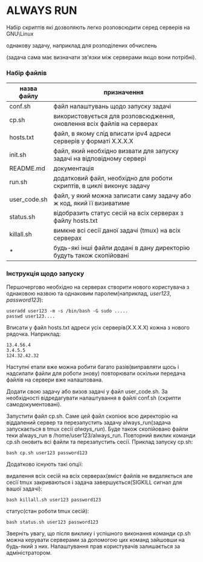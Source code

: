 # ALWAYS RUN
Набір скриптів які дозволяють легко розповсюдити серед серверів на GNU\Linux

однакову задачу, наприклад для розподілених обчислень

(задача сама має визначати зв'язки між  серверами якщо вони потрібні).
### Набір файлів
| назва файлу | призначення                                                            |
|-------------|------------------------------------------------------------------------|
|conf.sh      | файл налаштувань щодо запуску задачі                                   |
|cp.sh        | використовується для розповсюдження, оновлення всіх файлів на серверах |
|hosts.txt    | файл, в якому слід вписати ipv4 адреси серверів у форматі X.X.X.X      |
|init.sh      | файл, який необхідно визвати для запуску задачі на відповідному сервері|
|README.md    | документація                                                           |
|run.sh       | додатковий файл, необхідно для роботи скриптів, в циклі виконує задачу |
|user\_code.sh| файл, у який можна записати саму задачу або ж код, який її визиватиме  |
|status.sh    | відобразить статус сесій на всіх серверах з файлу hosts.txt            |
|killall.sh   | вимкне всі сесії даної задачі (tmux) на всіх серверах                  |
|\*           | будь-які інші файли додані в дану директорію будуть також скопійовані  |

### Інструкція щодо запуску

Першочергово необхідно на серверах створити нового користувача з однаковою назвою та однаковим паролем(наприклад, *user123*, *password123*):
```
useradd user123 -m -s /bin/bash -G sudo .....
passwd user123....
```
Вписати у файл hosts.txt адреси усіх серверів(X.X.X.X) кожна з нового рядочка. 
Наприклад:
```
13.4.56.4
3.4.5.5
124.32.42.32
```
Наступні етапи вже можна робити багато разів(виправляти щось і надсилати файли для роботи знову) повторювати оскільки передача файлів на сервери вже налаштована.

Додати свою задачу або визов задачі у файл user\_code.sh.
За необхідності відредагувати налаштування в файлі conf.sh (скрипти самодокументовані).

Запустити файл cp.sh. Саме цей файл скопіює всю директорію на віддалений сервер та 
перезапустить задачу always\_run(задача запускається в tmux сесії *always_run*).
Буде також скопійовано файли теки always\_run в /home/user123/always\_run.
Повторний виклик команди cp.sh оновить всі файли та перезапустить сесії.
Приклад запуску cp.sh:
```
bash cp.sh user123 password123
```

Додатково існують такі опції:

видалення всіх сесій на всіх серверах(вміст файлів не видаляється але сесії tmux закриваються і задача завершується(SIGKILL сигнал для вашої задачі):

```
bash killall.sh user123 password123
```

статус(стан роботи tmux сесій):
```
bash status.sh user123 password123
```

Зверніть увагу, що після виклику і успішного виконання команди cp.sh можна керувати серверами за допомогою цих команд зайшовши на будь-який з них.
Налаштування прав користувачів залишається за адміністратором.
